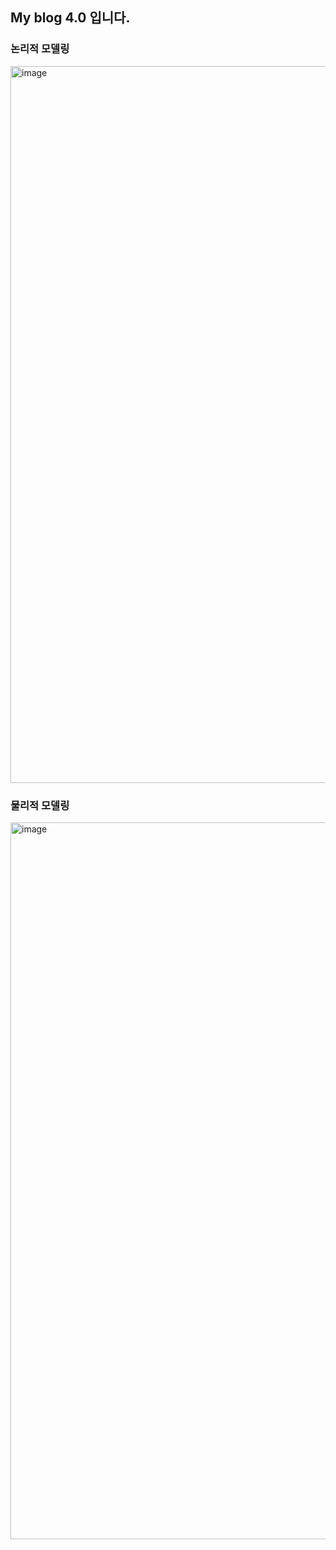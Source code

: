 <h2>My blog 4.0 입니다.</H2>


<h3>논리적 모델링</h3>
<img width="1147" alt="image" src="https://github.com/Honey99s/team7_v2sbm3c/assets/107997462/091453b0-a910-47f9-be27-9337f159572c">





<h3>물리적 모델링</h3>
<img width="1147" alt="image" src="https://github.com/Honey99s/team7_v2sbm3c/assets/107997462/45150da4-2466-4c52-82c3-ae14d9c518de">







